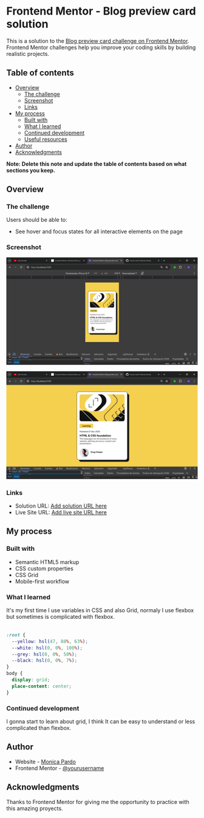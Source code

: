 # Frontend Mentor - Blog preview card solution

This is a solution to the [Blog preview card challenge on Frontend Mentor](https://www.frontendmentor.io/challenges/blog-preview-card-ckPaj01IcS). Frontend Mentor challenges help you improve your coding skills by building realistic projects. 

## Table of contents

- [Overview](#overview)
  - [The challenge](#the-challenge)
  - [Screenshot](#screenshot)
  - [Links](#links)
- [My process](#my-process)
  - [Built with](#built-with)
  - [What I learned](#what-i-learned)
  - [Continued development](#continued-development)
  - [Useful resources](#useful-resources)
- [Author](#author)
- [Acknowledgments](#acknowledgments)

**Note: Delete this note and update the table of contents based on what sections you keep.**

## Overview

### The challenge

Users should be able to:

- See hover and focus states for all interactive elements on the page

### Screenshot

![](./assets/images/blog-card-mobile.png)

![](./assets/images/blog-card.png)





### Links

- Solution URL: [Add solution URL here](https://your-solution-url.com)
- Live Site URL: [Add live site URL here](https://your-live-site-url.com)

## My process

### Built with

- Semantic HTML5 markup
- CSS custom properties
- CSS Grid
- Mobile-first workflow


### What I learned

It's my first time I use variables in CSS and also Grid, normaly I use flexbox but sometimes is complicated with flexbox.
```css

:root {
  --yellow: hsl(47, 88%, 63%);
  --white: hsl(0, 0%, 100%);
  --grey: hsl(0, 0%, 50%);
  --black: hsl(0, 0%, 7%);
}
body {
  display: grid;
  place-content: center;
}
```


### Continued development

I gonna start to learn about grid, I think It can be easy to understand or less complicated than flexbox.



## Author

- Website - [Monica Pardo](https://github.com/monica-tech75)
- Frontend Mentor - [@yourusername](https://www.frontendmentor.io/profile/monica-tech75)




## Acknowledgments

Thanks to Frontend Mentor for giving me the opportunity to practice with this amazing proyects.
